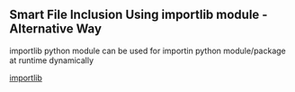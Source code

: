 ## Smart File Inclusion Using importlib module - Alternative Way

importlib python module  can be  used for importin python module/package at runtime dynamically

[importlib](https://docs.python.org/3/library/importlib.html#importlib.import_module)

